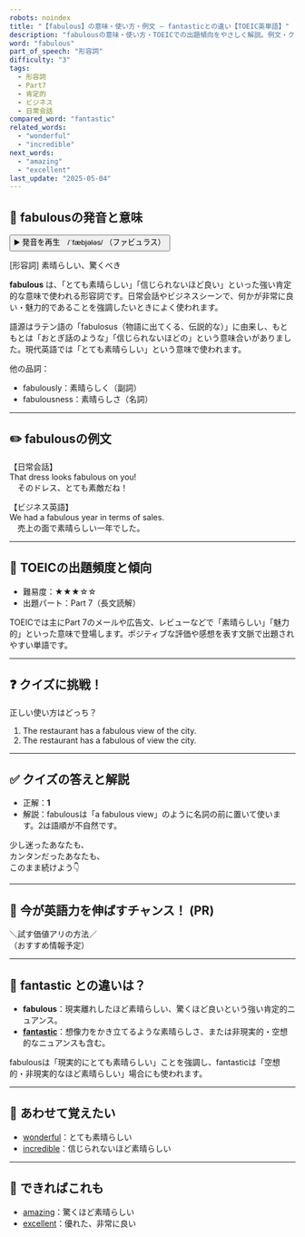 ```yaml
---
robots: noindex
title: "【fabulous】の意味・使い方・例文 ― fantasticとの違い【TOEIC英単語】"
description: "fabulousの意味・使い方・TOEICでの出題傾向をやさしく解説。例文・クイズ付きでfantasticとの違いもわかりやすく学べます。"
word: "fabulous"
part_of_speech: "形容詞"
difficulty: "3"
tags:
  - 形容詞
  - Part7
  - 肯定的
  - ビジネス
  - 日常会話
compared_word: "fantastic"
related_words:
  - "wonderful"
  - "incredible"
next_words:
  - "amazing"
  - "excellent"
last_update: "2025-05-04"
---
```


## 🔰 fabulousの発音と意味

<button class="play-audio" onclick="playTTS('fabulous')">
  <span class="play-audio-main">
    ▶️ 発音を再生　/ˈfæbjələs/
  </span>
  <span class="play-audio-sub">
    （ファビュラス）
  </span>
</button>

[形容詞] 素晴らしい、驚くべき

**fabulous** は、「とても素晴らしい」「信じられないほど良い」といった強い肯定的な意味で使われる形容詞です。日常会話やビジネスシーンで、何かが非常に良い・魅力的であることを強調したいときによく使われます。

語源はラテン語の「fabulosus（物語に出てくる、伝説的な）」に由来し、もともとは「おとぎ話のような」「信じられないほどの」という意味合いがありました。現代英語では「とても素晴らしい」という意味で使われます。

他の品詞：  
- fabulously：素晴らしく（副詞）
- fabulousness：素晴らしさ（名詞）

---

## ✏️ fabulousの例文

【日常会話】  
That dress looks fabulous on you!  
　そのドレス、とても素敵だね！

【ビジネス英語】  
We had a fabulous year in terms of sales.  
　売上の面で素晴らしい一年でした。

---

## 🎯 TOEICの出題頻度と傾向

- 難易度：★★★☆☆
- 出題パート：Part 7（長文読解）

TOEICでは主にPart 7のメールや広告文、レビューなどで「素晴らしい」「魅力的」といった意味で登場します。ポジティブな評価や感想を表す文脈で出題されやすい単語です。

---

## ❓ クイズに挑戦！

正しい使い方はどっち？

1. The restaurant has a fabulous view of the city.  
2. The restaurant has a fabulous of view the city.

---

## ✅ クイズの答えと解説

- 正解：**1**
- 解説：fabulousは「a fabulous view」のように名詞の前に置いて使います。2は語順が不自然です。

少し迷ったあなたも、  
カンタンだったあなたも、  
このまま続けよう👇️

---

## 🚀 今が英語力を伸ばすチャンス！ (PR)

<div class="info-center">
＼試す価値アリの方法／<br>  
（おすすめ情報予定）
</div>

---

## 🤔  fantastic との違いは？

- **fabulous**：現実離れしたほど素晴らしい、驚くほど良いという強い肯定的ニュアンス。
- **[fantastic](/word/fantastic)**：想像力をかき立てるような素晴らしさ、または非現実的・空想的なニュアンスも含む。

fabulousは「現実的にとても素晴らしい」ことを強調し、fantasticは「空想的・非現実的なほど素晴らしい」場合にも使われます。

---

## 🧩 あわせて覚えたい

- [wonderful](/word/wonderful)：とても素晴らしい
- [incredible](/word/incredible)：信じられないほど素晴らしい

---

## 📖 できればこれも

- [amazing](/word/amazing)：驚くほど素晴らしい
- [excellent](/word/excellent)：優れた、非常に良い

<!-- cvid: aid00_bid19 -->
